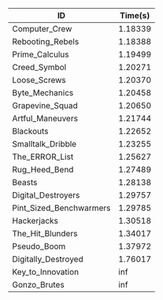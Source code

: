 |ID|Time(s)|
|-|-|
|Computer_Crew|1.18339|
|Rebooting_Rebels|1.18388|
|Prime_Calculus|1.19499|
|Creed_Symbol|1.20271|
|Loose_Screws|1.20370|
|Byte_Mechanics|1.20458|
|Grapevine_Squad|1.20650|
|Artful_Maneuvers|1.21744|
|Blackouts|1.22652|
|Smalltalk_Dribble|1.23255|
|The_ERROR_List|1.25627|
|Rug_Heed_Bend|1.27489|
|Beasts|1.28138|
|Digital_Destroyers|1.29757|
|Pint_Sized_Benchwarmers|1.29785|
|Hackerjacks|1.30518|
|The_Hit_Blunders|1.34017|
|Pseudo_Boom|1.37972|
|Digitally_Destroyed|1.76017|
|Key_to_Innovation|inf|
|Gonzo_Brutes|inf|
